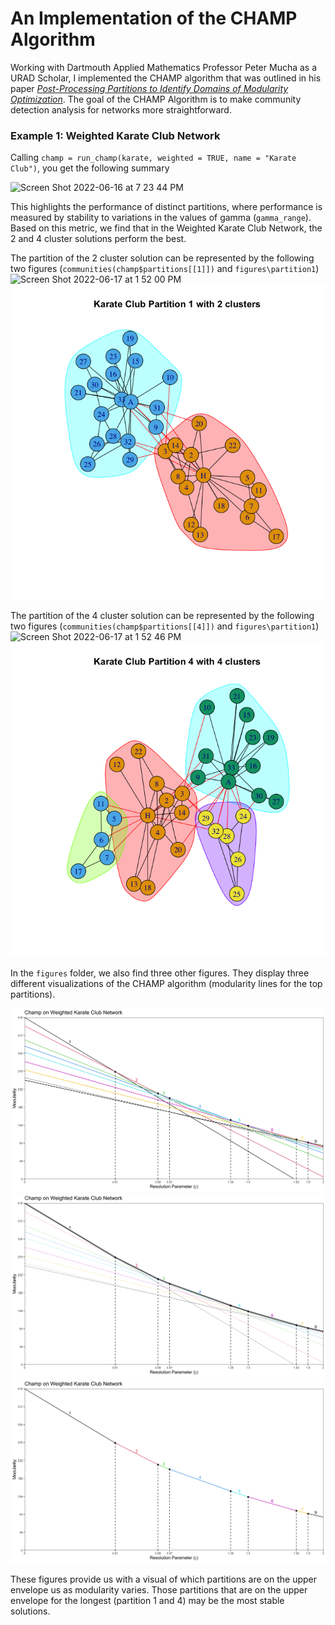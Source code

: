 # An Implementation of the CHAMP Algorithm
Working with Dartmouth Applied Mathematics Professor Peter Mucha as a URAD Scholar, 
I implemented the CHAMP algorithm that was outlined in his paper 
[*Post-Processing Partitions to Identify Domains of Modularity Optimization*](https://www.mdpi.com/1999-4893/10/3/93).
The goal of the CHAMP Algorithm is to make community detection analysis for networks more straightforward.

### Example 1: Weighted Karate Club Network
Calling ```champ = run_champ(karate, weighted = TRUE, name = "Karate Club")```, you get the following summary

<img width="697" alt="Screen Shot 2022-06-16 at 7 23 44 PM" src="https://user-images.githubusercontent.com/54069119/174203768-912a896c-9979-42cf-b99e-63a5ef9f35d0.png">

This highlights the performance of distinct partitions, where performance is measured by stability to variations in the values of gamma (```gamma_range```). Based on this metric, we find that in the Weighted Karate Club Network, the 2 and 4 cluster solutions perform the best.

The partition of the 2 cluster solution can be represented by the following two figures (```communities(champ$partitions[[1]])``` and ```figures\partition1```)
<img width="763" alt="Screen Shot 2022-06-17 at 1 52 00 PM" src="https://user-images.githubusercontent.com/54069119/174392590-ddcfbe77-d52d-449f-bfa6-d77ffe9d721e.png">
<img src="figures/partition1.png"/>

The partition of the 4 cluster solution can be represented by the following two figures (```communities(champ$partitions[[4]])``` and ```figures\partition1```)
<img width="754" alt="Screen Shot 2022-06-17 at 1 52 46 PM" src="https://user-images.githubusercontent.com/54069119/174392655-1751a5db-cc04-4a95-9ebb-8fb8b42b0b87.png">
<img src="figures/partition4.png"/>

In the ```figures``` folder, we also find three other figures. They display three different visualizations of the CHAMP algorithm (modularity lines for the top partitions).

<img src="figures/figure1.png"/>
<img src="figures/figure2.png"/>
<img src="figures/figure3.png"/>

These figures provide us with a visual of which partitions are on the upper envelope us as modularity varies. Those partitions that are on the upper envelope for the longest (partition 1 and 4) may be the most stable solutions.
